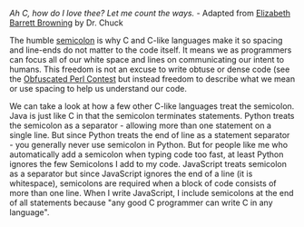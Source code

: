 _Ah C, how do I love thee?  Let me count the ways._ - Adapted from 
[Elizabeth Barrett Browning](https://en.wikipedia.org/wiki/Elizabeth_Barrett_Browning)
by Dr. Chuck

The humble [semicolon](https://en.wikipedia.org/wiki/Semicolon) is why C and C-like languages make
it so spacing and line-ends do not matter to the code itself.  It means
we as programmers can focus all of our white space and lines on communicating our intent to humans.   This freedom is not
an excuse to write obtuse or dense code (see the [Obfuscated Perl Contest](https://en.wikipedia.org/wiki/Obfuscated_Perl_Contest)
but instead freedom to describe what we mean or use spacing to help us understand our code.

We can take a look at how a few other C-like languages treat the semicolon.  Java is just like C in that the semicolon terminates
statements.   Python treats the semicolon as a separator - allowing more than one statement on a single line.  But since
Python treats the end of line as a statement separator - you generally never use semicolon in Python.  But for people like me
who automatically add a semicolon when typing code too fast, at least Python ignores the few Semicolons I add to my code.
JavaScript treats semicolon as a separator but since JavaScript ignores the end of a line (it is whitespace), semicolons are
required when a block of code consists of more than one line.  When I write JavaScript, I include semicolons at the end of all
statements because "any good C programmer can write C in any language".


